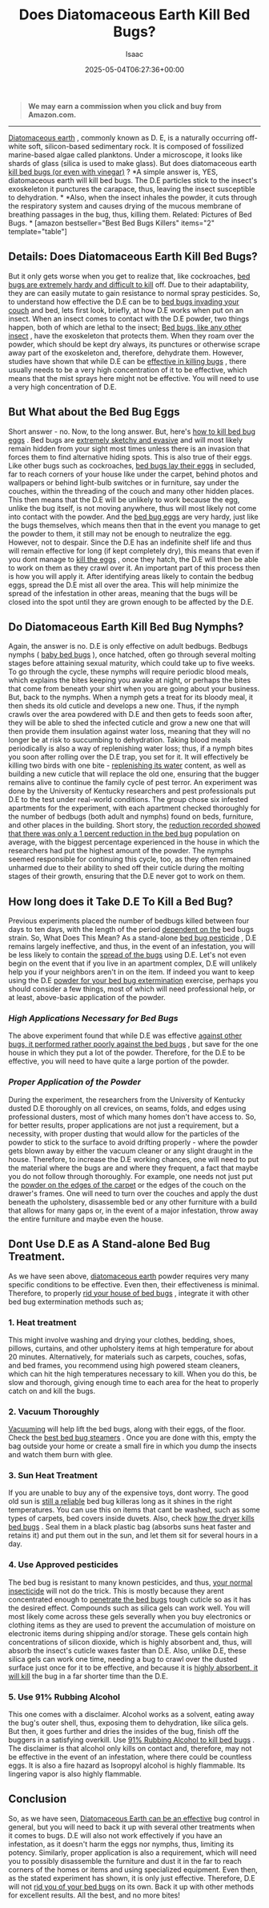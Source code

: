 ﻿---
author: Isaac
layout: post
title: Does Diatomaceous Earth Kill Bed Bugs?
date: '2025-05-04T06:27:36+00:00'
categories:
- Bed Bugs
- Guide
tags: []
slug: /does-diatomaceous-earth-kill-bed-bugs/
lastmod: 2025-05-07T12:21:26+03:00
---
> **We may earn a commission when you click and buy from Amazon.com.**
>

---
[Diatomaceous earth](http://npic.orst.edu/factsheets/degen.html)
, commonly known as D. E, is a naturally occurring off-white soft, silicon-based sedimentary rock. It is composed of fossilized marine-based algae called planktons.
Under a microscope, it looks like shards of glass (silica is used to make glass). But does diatomaceous earth
[kill bed bugs (or even with vinegar)](https://pestpolicy.com/does-vinegar-kill-bed-bugs/)
?
*A simple answer is, YES, diatomaceous earth will kill bed bugs. The D.E particles stick to the insect's exoskeleton it punctures the carapace, thus, leaving the insect susceptible to dehydration. *
*Also, when the insect inhales the powder, it cuts through the respiratory system and causes drying of the mucous membrane of breathing passages in the bug, thus, killing them. Related: Pictures of Bed Bugs. *
[amazon bestseller="Best Bed Bugs Killers" items="2" template="table"]
## Details: Does Diatomaceous Earth Kill Bed Bugs?
But it only gets worse when you get to realize that, like cockroaches,
[bed bugs are extremely hardy and difficult to kill](https://pestpolicy.com/does-ammonia-kill-bed-bugs/)
off. Due to their adaptability, they are can easily mutate to gain resistance to normal spray pesticides.
So, to understand how effective the D.E can be to
[bed bugs invading your couch](https://pestpolicy.com/what-does-bed-bug-poop-look-like/)
and bed, lets first look, briefly, at how D.E works when put on an insect.
When an insect comes to contact with the D.E powder, two things happen, both of which are lethal to the insect;
[Bed bugs, like any other insect](https://pestpolicy.com/bed-bug-bites-vs-mosquito-bites/)
, have the exoskeleton that protects them.
When they roam over the powder, which should be kept dry always, its punctures or otherwise scrape away part of the exoskeleton and, therefore, dehydrate them.
However, studies have shown that while D.E can be
[effective in killing bugs](https://pestpolicy.com/does-bleach-kill-bed-bugs/)
, there usually needs to be a very high concentration of it to be effective, which means that the mist sprays here might not be effective. You will need to use a very high concentration of D.E.
## But What about the Bed Bug Eggs
Short answer - no. Now, to the long answer. But, here's
[how to kill bed bug eggs](https://pestpolicy.com/how-to-kill-bed-bug-eggs/)
. Bed bugs are
[extremely sketchy and evasive](https://pestpolicy.com/pictures-of-bed-bug-bites/)
and will most likely remain hidden from your sight most times unless there is an invasion that forces them to find alternative hiding spots.
This is also true of their eggs. Like other bugs such as cockroaches,
[bed bugs lay their eggs](https://pestpolicy.com/are-bed-bug-eggs-hard-or-soft/)
in secluded, far to reach corners of your house like under the carpet, behind photos and wallpapers or behind light-bulb switches or in furniture, say under the couches, within the threading of the couch and many other hidden places.
This then means that the D.E will be unlikely to work because the egg, unlike the bug itself, is not moving anywhere, thus will most likely not come into contact with the powder.
And the
[bed bug eggs](https://pestpolicy.com/bed-bug-eggs/)
are very hardy, just like the bugs themselves, which means then that in the event you manage to get the powder to them, it still may not be enough to neutralize the egg.
However, not to despair. Since the D.E has an indefinite shelf life and thus will remain effective for long (if kept completely dry), this means that even if you dont manage to
[kill the eggs](https://pestpolicy.com/does-the-dryer-kill-fleas/)
, once they hatch, the D.E will then be able to work on them as they crawl over it.
An important part of this process then is how you will apply it. After identifying areas likely to contain the bedbug eggs, spread the D.E mist all over the area.
This will help minimize the spread of the infestation in other areas, meaning that the bugs will be closed into the spot until they are grown enough to be affected by the D.E.
## Do Diatomaceous Earth Kill Bed Bug Nymphs?
Again, the answer is no. D.E is only effective on adult bedbugs. Bedbugs nymphs (
[baby bed bugs](https://pestpolicy.com/baby-bed-bugs/)
), once hatched, often go through several molting stages before attaining sexual maturity, which could take up to five weeks.
To go through the cycle, these nymphs will require periodic blood meals, which explains the bites keeping you awake at night, or perhaps the bites that come from beneath your shirt when you are going about your business.
But, back to the nymphs. When a nymph gets a treat for its bloody meal, it then sheds its old cuticle and develops a new one.
Thus, if the nymph crawls over the area powdered with D.E and then gets to feeds soon after, they will be able to shed the infected cuticle and grow a new one that will then provide them insulation against water loss, meaning that they will no longer be at risk to succumbing to dehydration.
Taking blood meals periodically is also a way of replenishing water loss; thus, if a nymph bites you soon after rolling over the D.E trap, you set for it.
It will effectively be killing two birds with one bite -
[replenishing its water](https://pestpolicy.com/do-water-purification-tablets-kill-viruses/)
content, as well as building a new cuticle that will replace the old one, ensuring that the bugger remains alive to continue the family cycle of pest terror.
An experiment was done by the University of Kentucky researchers and pest professionals put D.E to the test under real-world conditions.
The group chose six infested apartments for the experiment, with each apartment checked thoroughly for the number of bedbugs (both adult and nymphs) found on beds, furniture, and other places in the building.
Short story, the
[reduction recorded showed that there was only a 1 percent reduction in the bed bug](https://pestpolicy.com/does-baby-powder-kill-bed-bugs/)
population on average, with the biggest percentage experienced in the house in which the researchers had put the highest amount of the powder.
The nymphs seemed responsible for continuing this cycle, too, as they often remained unharmed due to their ability to shed off their cuticle during the molting stages of their growth, ensuring that the D.E never got to work on them.
## How long does it Take D.E To Kill a Bed Bug?
Previous experiments placed the number of bedbugs killed between four days to ten days, with the length of the period
[dependent on the](https://pestpolicy.com/best-bed-bug-spray/)
bed bugs strain.
So, What Does This Mean? As a stand-alone
[bed bug pesticide](https://pestpolicy.com/harris-bed-bug-killer-review/)
, D.E remains largely ineffective, and thus, in the event of an infestation, you will be less likely to contain the
[spread of the bugs](https://pestpolicy.com/how-do-bed-bugs-spread/)
using D.E.
Let's not even begin on the event that if you live in an apartment complex, D.E will unlikely help you if your neighbors aren't in on the item.
If indeed you want to keep using the D.E
[powder for your bed bug extermination](https://pestpolicy.com/best-bed-bug-powder/)
exercise, perhaps you should consider a few things, most of which will need professional help, or at least, above-basic application of the powder.
### *High Applications Necessary for Bed Bugs*
The above experiment found that while D.E was effective
[against other bugs, it performed rather poorly against the bed bugs](https://pestpolicy.com/bedlam-plus-bed-bug-spray-review/)
, but save for the one house in which they put a lot of the powder.
Therefore, for the D.E to be effective, you will need to have quite a large portion of the powder.
### *Proper Application of the Powder*
During the experiment, the researchers from the University of Kentucky dusted D.E thoroughly on all crevices, on seams, folds, and edges using professional dusters, most of which many homes don't have access to.
So, for better results, proper applications are not just a requirement, but a necessity, with proper dusting that would allow for the particles of the powder to stick to the surface to avoid drifting properly - where the powder gets blown away by either the vacuum cleaner or any slight draught in the house.
Therefore, to increase the D.E working chances, one will need to put the material where the bugs are and where they frequent, a fact that maybe you do not follow through thoroughly.
For example, one needs not just put the
[powder on the edges of the carpet](https://pestpolicy.com/best-flea-carpet-powder/)
or the edges of the couch on the drawer's frames.
One will need to turn over the couches and apply the dust beneath the upholstery, disassemble bed or any other furniture with a build that allows for many gaps or, in the event of a major infestation, throw away the entire furniture and maybe even the house.
## Dont Use D.E as A Stand-alone Bed Bug Treatment.
As we have seen above,
[diatomaceous earth](https://pestpolicy.com/diatomaceous-earth-for-fleas/)
powder requires very many specific conditions to be effective.
Even then, their effectiveness is minimal. Therefore, to properly
[rid your house of bed bugs](https://pestpolicy.com/how-to-get-rid-of-bed-bugs-fast/)
, integrate it with other bed bug extermination methods such as;
### 1. Heat treatment
This might involve washing and drying your clothes, bedding, shoes, pillows, curtains, and other upholstery items at high temperature for about 20 minutes.
Alternatively, for materials such as carpets, couches, sofas, and bed frames, you recommend using high powered steam cleaners, which can hit the high temperatures necessary to kill.
When you do this, be slow and thorough, giving enough time to each area for the heat to properly catch on and kill the bugs.
### 2. Vacuum Thoroughly
[Vacuuming](https://pestpolicy.com/best-vacuum-for-bed-bugs/)
will help lift the bed bugs, along with their eggs, of the floor. Check the
[best bed bug steamers](https://pestpolicy.com/best-bed-bug-steamer/)
.
Once you are done with this, empty the bag outside your home or create a small fire in which you dump the insects and watch them burn with glee.
### 3. Sun Heat Treatment
If you are unable to buy any of the expensive toys, dont worry. The good old sun is
[still a reliable](https://pestpolicy.com/do-bed-bugs-jump/)
bed bug killeras long as it shines in the right temperatures.
You can use this on items that cant be washed, such as some types of carpets, bed covers inside duvets. Also, check
[how the dryer kills bed bugs](https://pestpolicy.com/does-dryer-kill-bed-bugs/)
.
Seal them in a black plastic bag (absorbs suns heat faster and retains it) and put them out in the sun, and let them sit for several hours in a day.
### 4. Use Approved pesticides
The bed bug is resistant to many known pesticides, and thus,
[your normal insecticide](https://pestpolicy.com/can-bed-bugs-live-outside/)
will not do the trick. This is mostly because they arent concentrated enough to
[penetrate the bed bugs](https://pestpolicy.com/dead-bed-bugs/)
tough cuticle so as it has the desired effect.
Compounds such as silica gels can work well. You will most likely come across these gels severally when you buy electronics or clothing items as they are used to prevent the accumulation of moisture on electronic items during shipping and/or storage.
These gels contain high concentrations of silicon dioxide, which is highly absorbent and, thus, will absorb the insect's cuticle waxes faster than D.E.
Also, unlike D.E, these silica gels can work one time, needing a bug to crawl over the dusted surface just once for it to be effective, and because it is
[highly absorbent, it will kill](https://pestpolicy.com/does-salt-kill-bed-bugs/)
the bug in a far shorter time than the D.E.
### 5. Use 91% Rubbing Alcohol
This one comes with a disclaimer. Alcohol works as a solvent, eating away the bug's outer shell, thus, exposing them to dehydration, like silica gels.
But then, it goes further and dries the insides of the bug, finish off the buggers in a satisfying overkill. Use
[91% Rubbing Alcohol to kill bed bugs](https://pestpolicy.com/does-rubbing-alcohol-kill-bed-bugs/)
.
The disclaimer is that alcohol only kills on contact and, therefore, may not be effective in the event of an infestation, where there could be countless eggs.
It is also a fire hazard as Isopropyl alcohol is highly flammable. Its lingering vapor is also highly flammable.
## Conclusion
So, as we have seen,
[Diatomaceous Earth can be an effective](https://pestpolicy.com/diatomaceous-earth/)
bug control in general, but you will need to back it up with several other treatments when it comes to bugs.
D.E will also not work effectively if you have an infestation, as it doesn't harm the eggs nor nymphs, thus, limiting its potency.
Similarly, proper application is also a requirement, which will need you to possibly disassemble the furniture and dust it in the far to reach corners of the homes or items and using specialized equipment.
Even then, as the stated experiment has shown, it is only just effective. Therefore, D.E will not
[rid you of your bed bugs](https://pestpolicy.com/best-fogger-for-bed-bugs/)
on its own. Back it up with other methods for excellent results.
All the best, and no more bites!